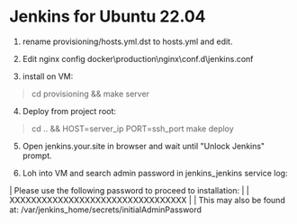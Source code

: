 # Jenkins for Ubuntu 22.04

1. rename provisioning/hosts.yml.dst to hosts.yml and edit.

2. Edit nginx config docker\production\nginx\conf.d\jenkins.conf 

3. install on VM:

>cd provisioning && make server

4. Deploy from project root:

>cd .. && HOST=server_ip PORT=ssh_port make deploy


5. Open jenkins.your.site in browser and wait until "Unlock Jenkins" prompt.

6. Loh into VM and search admin password in jenkins_jenkins service log:


| Please use the following password to proceed to installation:
|
| XXXXXXXXXXXXXXXXXXXXXXXXXXXXXXXXX
|
| This may also be found at: /var/jenkins_home/secrets/initialAdminPassword
